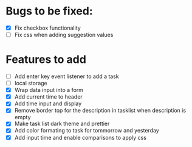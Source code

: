 # Bugs to be fixed:
- [x] Fix checkbox functionality
- [ ] Fix css when adding suggestion values

# Features to add
- [ ] Add enter key event listener to add a task
- [ ] local storage
- [x] Wrap data input into a form
- [x] Add current time to header
- [x] Add time input and display
- [x] Remove border top for the description in tasklist when description is empty
- [x] Make task list dark theme and prettier
- [x] Add color formating to task for tommorrow and yesterday
- [x] Add input time and enable comparisons to apply css

